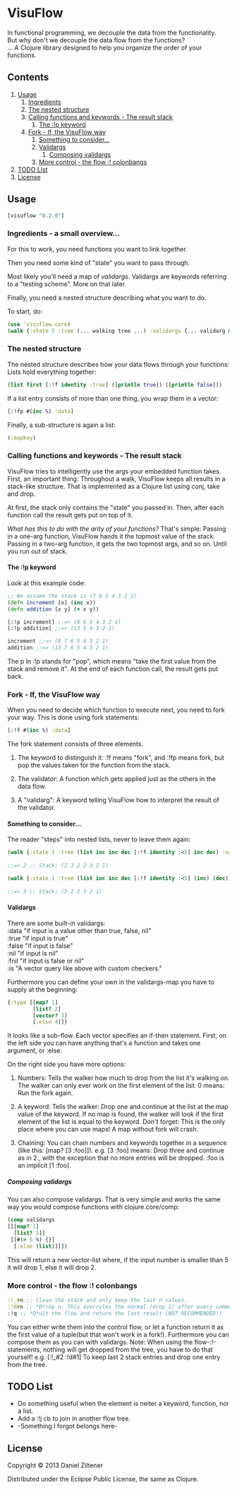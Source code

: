 # VisuFlow

In functional programming, we decouple the data from the functionality.  
But why don't we decouple the data flow from the functions?  
...
A Clojure library designed to help you organize the order of your functions.

## Contents
1. [Usage](#Usage)  
    1. [Ingredients](#ingredients---a-small-overview)  
    1. [The nested structure](#the-nested-structure)  
    1. [Calling functions and keywords - The result stack](#calling-functions-and-keywords---the-result-stack)  
        1. [The :!p keyword](#the-p-keyword)  
    1. [Fork - If, the VisuFlow way](#fork---if-the-visuflow-way)  
        1. [Something to consider...](#something-to-consider)  
        1. [Validargs](#validargs)  
            1. [Composing validargs](#composing-validargs)  
        1. [More control - the flow :! colonbangs](#more-control---the-flow--colonbangs)  
1. [TODO List](#todo-list)  
1. [License](#License)  

## Usage

```clojure
[visuflow "0.2.0"]
```

### Ingredients - a small overview...
For this to work, you need functions you want to link together.

Then you need some kind of "state" you want to pass through.

Most likely you'll need a map of *validargs*.
Validargs are keywords referring to a "testing scheme". More on that later.

Finally, you need a nested structure describing what you want to do.

To start, do:
```clojure
(use 'visuflow.core)
(walk {:state 5 :tree (... walking tree ...) :validargs {... validarg map ...})
```

### The nested structure
The nested structure describes how your data flows through your functions:
Lists hold everything together:
```clojure
(list first [:!f identity :true] ([println true]) ([println false]))
```
If a list entry consists of more than one thing, you wrap them in a vector:
```clojure
[:!fp #(inc %) :data]
```
Finally, a sub-structure is again a list:
```clojure
(:mapkey)
```

### Calling functions and keywords - The result stack
VisuFlow tries to intelligently use the args your embedded function takes.
First, an important thing: Throughout a walk, VisuFlow keeps all results in a stack-like structure.
That is implemented as a Clojure list using conj, take and drop.

At first, the stack only contains the "state" you passed in. Then, after each function call
the result gets put on top of it.

*What has this to do with the arity of your functions?*
That's simple: Passing in a one-arg function, VisuFlow hands it the topmost value of the stack.
Passing in a two-arg function, it gets the two topmost args, and so on. Until you run out of stack.

#### The :!p keyword
Look at this example code:
```clojure
;; We assume the stack is (7 6 5 4 3 2 1)
(defn increment [x] (inc x))
(defn addition [x y] (+ x y))

[:!p increment] ;;=> (8 6 5 4 3 2 1)
[:!p addition] ;;=> (13 5 4 3 2 1)

increment ;;=> (8 7 6 5 4 3 2 1)
addition ;;=> (13 7 6 5 4 3 2 1)
```
The p in :!p stands for "pop", which means "take the first value from the stack and remove it".
At the end of each function call, the result gets put back.

### Fork - If, the VisuFlow way
When you need to decide which function to execute next, you need to fork your way.
This is done using fork statements:
```clojure
[:!f #(inc %) :data]
```
The fork statement consists of three elements.

1. The keyword to distinguish it: :!f means "fork", and :!fp means fork, but pop the values taken for the function from the stack.

2. The validator: A function which gets applied just as the others in the data flow.

3. A "validarg": A keyword telling VisuFlow how to interpret the result of the validator.

#### Something to consider...
The reader "steps" into nested lists, never to leave them again:
```clojure
(walk {:state 1 :tree (list inc inc dec [:!f identity :<5] inc dec) :validargs {:<5 [[#(< % 5) 1]
                                                                                     [#(>= % 5) 2]]}}) 
;;=> 2 ;; Stack: (2 3 2 2 3 2 1)

(walk {:state 1 :tree (list inc inc dec [:!f identity :<5] (inc) (dec)) :validargs {:<5 [[#(< % 5) 1]
                                                                                         [#(>= % 5) 2]]}})
;;=> 3 ;; Stack: (3 2 2 3 2 1)
```

#### Validargs
There are some built-in validargs:  
:data "if input is a value other than true, false, nil"  
:true "if input is true"  
:false "if input is false"  
:nil "if input is nil"  
:fnil "if input is false or nil"  
:is "A vector query like above with custom checkers."	

Furthermore you can define your own in the validargs-map you have to supply at the beginning:
```clojure
{:type [[map? 1]
        [list? 2]
	    [vector? 3]
	    [:else 4]]}
```
It looks like a sub-flow. Each vector specifies an if-then statement.
First, on the left side you can have anything that's a function and takes one argument,
or :else.

On the right side you have more options:

1. Numbers: Tells the walker how much to drop from the list it's walking on. The walker can only ever work on the first element of the list. 0 means: Run the fork again.  

2. A keyword: Tells the walker: Drop one and continue at the list at the map value of the keyword.
If no map is found, the walker will look if the first element of the list is equal to the keyword.
Don't forget: This is the only place where you can use maps! A map without fork will crash.  

3. Chaining: You can chain numbers and keywords together in a sequence (like this: [map? [3 :foo]]).
e.g. [3 :foo] means: Drop three and continue as in 2., with the exception that no more entries will be dropped. :foo is an implicit [1 :foo]. 

##### Composing validargs
You can also compose validargs. That is very simple and works the same way you would compose functions with clojure.core/comp:
```clojure
(comp validargs
[[[map? 1]
  [list? 2]]
 [[#(> 5 %) {}]
  [:else (list)]]])
```
This will return a new vector-list where, if the input number is smaller than 5 it will drop 1, else it will drop 2.

### More control - the flow :! colonbangs
```clojure
:!_#n ;; Clean the stack and only keep the last n values.
:!d#n ;; *D*rop n: This overrules the normal (drop 1) after every command
:!q ;; *Q*uit the flow and return the last result (NOT RECOMMENDED!)
```
You can either write them into the control flow, or let a function return it as the first value of a tuple(but that won't work in a fork!). Furthermore you can compose them as you can with validargs.
Note: When using the flow-:!-statements, nothing will get dropped from the tree, you have to do that yourself! e.g. [:!_#2 :!d#1] To keep last 2 stack entries and drop one entry from the tree.

## TODO List
* Do something useful when the element is neiter a keyword, function, nor a list.
* Add a :!j cb to join in another flow tree.
* -Something I forgot belongs here-

## License

Copyright © 2013 Daniel Ziltener

Distributed under the Eclipse Public License, the same as Clojure.
